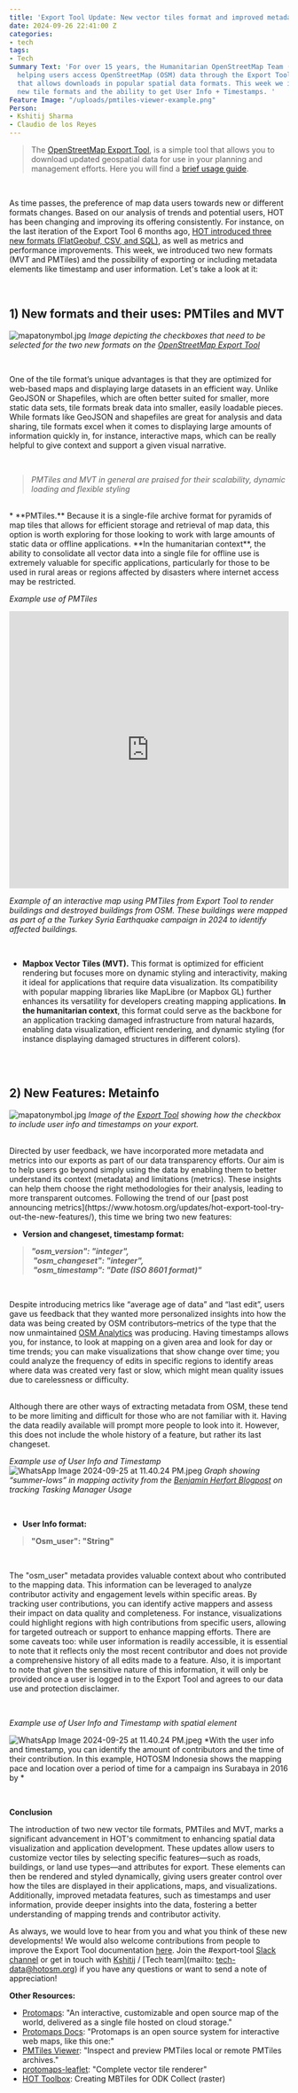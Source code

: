 ```yaml
---
title: 'Export Tool Update: New vector tiles format and improved metadata'
date: 2024-09-26 22:41:00 Z
categories:
- tech
tags:
- Tech
Summary Text: 'For over 15 years, the Humanitarian OpenStreetMap Team (HOT) has been
  helping users access OpenStreetMap (OSM) data through the Export Tool, an easy interface
  that allows downloads in popular spatial data formats. This week we introduce two
  new tile formats and the ability to get User Info + Timestamps. '
Feature Image: "/uploads/pmtiles-viewer-example.png"
Person:
- Kshitij Sharma
- Claudio de los Reyes
---
```


> The [OpenStreetMap Export Tool](https://export.hotosm.org/v3/), is a simple tool that allows you to download updated geospatial data for use in your planning and management efforts. Here you will find a [brief usage guide](https://export.hotosm.org/v3/learn/quick_start).

<br>

 As time passes, the preference of map data users towards new or different formats changes. Based on our analysis of trends and potential users, HOT has been changing and improving its offering consistently. For instance, on the last iteration of the Export Tool 6 months ago, [HOT introduced three new formats (FlatGeobuf, CSV, and SQL)](https://www.hotosm.org/updates/hot-export-tool-try-out-the-new-features/), as well as metrics and performance improvements. This week, we introduced two new formats (MVT and PMTiles) and the possibility of exporting or including metadata elements like timestamp and user information. Let's take a look at it:

<br>

## 1) New formats and their uses: PMTiles and MVT

![mapatonymbol.jpg](/uploads/mvt-pmtiles-export-tool.png)
*Image depicting the checkboxes that need to be selected for the two new formats on the [OpenStreetMap Export Tool](https://export.hotosm.org/v3/)*

<br>

One of the tile format’s unique advantages is that they are optimized for web-based maps and displaying large datasets in an efficient way. Unlike GeoJSON or Shapefiles, which are often better suited for smaller, more static data sets, tile formats break data into smaller, easily loadable pieces. While formats like GeoJSON and shapefiles are great for analysis and data sharing, tile formats excel when it comes to displaying large amounts of information quickly in, for instance, interactive maps, which can be really helpful to give context and support a given visual narrative. 

<br>

> *PMTiles and MVT in general are praised for their scalability, dynamic loading and flexible styling*

<br>
* **PMTiles.** Because it is a single-file archive format for pyramids of map tiles that allows for efficient storage and retrieval of map data, this option is worth exploring for those looking to work with large amounts of static data or offline applications. **In the humanitarian context**, the ability to consolidate all vector data into a single file for offline use is extremely valuable for specific applications, particularly for those to be used in rural areas or regions affected by disasters where internet access may be restricted. 

*Example use of PMTiles*

<iframe width="100%" height="500px" frameborder="0" allowfullscreen allow="geolocation" src="https://claurt07.github.io/pmtiles-leaflet/"></iframe>

*Example of an interactive map using PMTiles from Export Tool to render buildings and destroyed buildings from OSM. These buildings were mapped as part of a the Turkey Syria Earthquake campaign in 2024 to identify affected buildings.*

<br>

* **Mapbox Vector Tiles (MVT).** This format is optimized for efficient rendering but focuses more on dynamic styling and interactivity, making it ideal for applications that require data visualization. Its compatibility with popular mapping libraries like MapLibre (or Mapbox GL) further enhances its versatility for developers creating mapping applications. **In the humanitarian context**, this format could serve as the backbone for an application tracking damaged infrastructure from natural hazards, enabling data visualization, efficient rendering, and dynamic styling (for instance displaying damaged structures in different colors).

<br>
<br>

## 2) New Features: Metainfo


![mapatonymbol.jpg](/uploads/user-info-export-tool.png)
*Image of the [Export Tool](https://export.hotosm.org/v3/) showing how the checkbox to include user info and timestamps on your export.*

<br>
Directed by user feedback, we have incorporated more metadata and metrics into our exports as part of our data transparency efforts. Our aim is to help users go beyond simply using the data by enabling them to better understand its context (metadata) and limitations (metrics). These insights can help them choose the right methodologies for their analysis, leading to more transparent outcomes. Following the trend of our [past post announcing metrics](https://www.hotosm.org/updates/hot-export-tool-try-out-the-new-features/), this time we bring two new features: 

<br>

* **Version and changeset, timestamp format:** 
 
> ***"osm_version": "integer",<br>  "osm_changeset": "integer",<br>  "osm_timestamp": "Date (ISO 8601 format)"***

<br>

Despite introducing metrics like “average age of data” and “last edit”, users gave us feedback that they wanted more personalized insights into how the data was being created by OSM contributors–metrics of the type that the now unmaintained [OSM Analytics](https://osm-analytics.org/) was producing. Having timestamps allows you, for instance, to look at mapping on a given area and look for day or time trends; you can make visualizations that show change over time; you could analyze the frequency of edits in specific regions to identify areas where data was created very fast or slow, which might mean quality issues due to carelessness or difficulty.

<br>
Although there are other ways of extracting metadata from OSM, these tend to be more limiting and difficult for those who are not familiar with it. Having the data readily available will prompt more people to look into it. However, this does not include the whole history of a feature, but rather its last changeset.

*Example use of User Info and Timestamp*
![WhatsApp Image 2024-09-25 at 11.40.24 PM.jpeg](https://cdn.hotosm.org/website/HEIGIT+2.png)
*Graph showing “summer-lows” in mapping activity from the [Benjamin Herfort Blogpost](https://www.hotosm.org/updates/hot-merl-is-monitoring-osm-and-tasking-manager-projects/) on tracking Tasking Manager Usage*


<br>

* **User Info format:** 
 
> **"Osm_user": "String"**

<br>

The "osm_user" metadata provides valuable context about who contributed to the mapping data. This information can be leveraged to analyze contributor activity and engagement levels within specific areas. By tracking user contributions, you can identify active mappers and assess their impact on data quality and completeness. For instance, visualizations could highlight regions with high contributions from specific users, allowing for targeted outreach or support to enhance mapping efforts. There are some caveats too: while user information is readily accessible, it is essential to note that it reflects only the most recent contributor and does not provide a comprehensive history of all edits made to a feature. Also, it is important to note that given the sensitive nature of this information, it will only be provided once a user is logged in to the Export Tool and agrees to our data use and protection disclaimer.

<br>

*Example use of User Info and Timestamp with spatial element*

![WhatsApp Image 2024-09-25 at 11.40.24 PM.jpeg](/uploads/Surabaya-GIFrecord-Sept%2022.gif)
*With the user info and timestamp, you can identify the amount of contributors and the time of their contribution. In this example, HOTOSM Indonesia 
 shows the mapping pace and location over a period of time for a campaign ins Surabaya in 2016 by *

<br>

**Conclusion** 

The introduction of two new vector tile formats, PMTiles and MVT, marks a significant advancement in HOT's commitment to enhancing spatial data visualization and application development. These updates allow users to customize vector tiles by selecting specific features—such as roads, buildings, or land use types—and attributes for export. These elements can then be rendered and styled dynamically, giving users greater control over how the tiles are displayed in their applications, maps, and visualizations. Additionally, improved metadata features, such as timestamps and user information, provide deeper insights into the data, fostering a better understanding of mapping trends and contributor activity.

As always, we would love to hear from you and what you think of these new developments! We would also welcome contributions from people to improve the Export Tool documentation [here](https://github.com/hotosm/osm-export-tool/tree/master/ui/app/components/help). Join the #export-tool [Slack channel](http://slack.hotosm.org/) or get in touch with [Kshitij](mailto:kshitij.sharma@hotosm.org) / [Tech team](mailto: tech-data@hotosm.org) if you have any questions or want to send a note of appreciation!


**Other Resources:**

* [Protomaps](https://github.com/protomaps): "An interactive, customizable and open source map of the world, delivered as a single file hosted on cloud storage."
* [Protomaps Docs](https://docs.protomaps.com/): "Protomaps is an open source system for interactive web maps, like this one:"
* [PMTiles Viewer](https://pmtiles.io/): "Inspect and preview PMTiles local or remote PMTiles archives."
* [protomaps-leaflet](https://github.com/protomaps/protomaps-leaflet/tree/main): "Complete vector tile renderer"
* [HOT Toolbox](https://toolbox.hotosm.org/pages/2_field_mapping_prep/2_7_creating_mbtiles_for_odk_collect/): Creating MBTiles for ODK Collect (raster)


